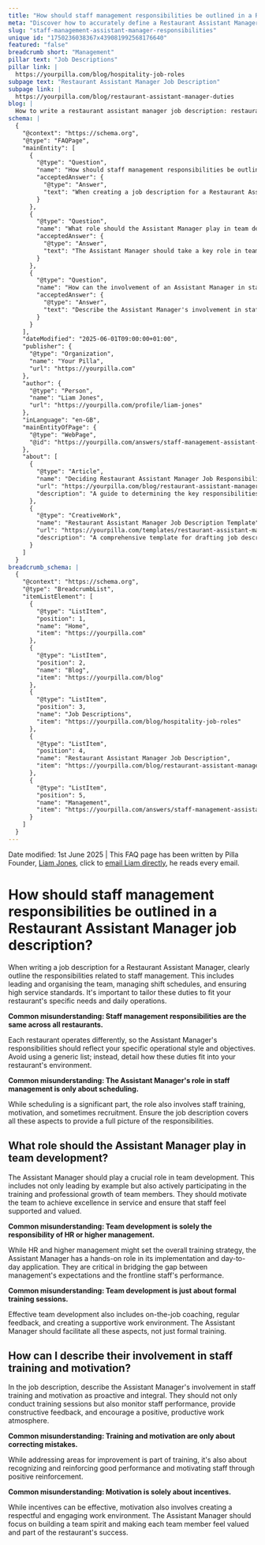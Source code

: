 ```yaml
---
title: "How should staff management responsibilities be outlined in a Restaurant Assistant Manager job description?"
meta: "Discover how to accurately define a Restaurant Assistant Manager's role in staff management, team development, and motivation in a job description."
slug: "staff-management-assistant-manager-responsibilities"
unique id: "1750236038367x439081992568176640"
featured: "false"
breadcrumb short: "Management"
pillar text: "Job Descriptions"
pillar link: |
  https://yourpilla.com/blog/hospitality-job-roles
subpage text: "Restaurant Assistant Manager Job Description"
subpage link: |
  https://yourpilla.com/blog/restaurant-assistant-manager-duties
blog: |
  How to write a restaurant assistant manager job description: restaurant assistant manager job description template included.
schema: |
  {
    "@context": "https://schema.org",
    "@type": "FAQPage",
    "mainEntity": [
      {
        "@type": "Question",
        "name": "How should staff management responsibilities be outlined in a Restaurant Assistant Manager job description?",
        "acceptedAnswer": {
          "@type": "Answer",
          "text": "When creating a job description for a Restaurant Assistant Manager, clearly outline the responsibilities related to staff management, such as leading and organising the team, managing shift schedules, and ensuring high service standards. Tailor these duties to fit the specific needs and daily operations of your restaurant, detailing how these responsibilities integrate into your restaurant's operational style and objectives."
        }
      },
      {
        "@type": "Question",
        "name": "What role should the Assistant Manager play in team development?",
        "acceptedAnswer": {
          "@type": "Answer",
          "text": "The Assistant Manager should take a key role in team development, leading by example and actively participating in the training and professional growth of team members. They are responsible for motivating the team to achieve excellence in service and ensuring staff feel supported and valued. This includes on-the-job coaching, providing regular feedback, and fostering a supportive work environment."
        }
      },
      {
        "@type": "Question",
        "name": "How can the involvement of an Assistant Manager in staff training and motivation be described?",
        "acceptedAnswer": {
          "@type": "Answer",
          "text": "Describe the Assistant Manager's involvement in staff training and motivation as proactive and integral. They should conduct training sessions, monitor staff performance, provide constructive feedback, and encourage a positive, productive work atmosphere. This role goes beyond correcting mistakes; it involves recognizing good performance, motivating staff through positive reinforcement, and building a team spirit."
        }
      }
    ],
    "dateModified": "2025-06-01T09:00:00+01:00",
    "publisher": {
      "@type": "Organization",
      "name": "Your Pilla",
      "url": "https://yourpilla.com"
    },
    "author": {
      "@type": "Person",
      "name": "Liam Jones",
      "url": "https://yourpilla.com/profile/liam-jones"
    },
    "inLanguage": "en-GB",
    "mainEntityOfPage": {
      "@type": "WebPage",
      "@id": "https://yourpilla.com/answers/staff-management-assistant-manager-responsibilities"
    },
    "about": [
      {
        "@type": "Article",
        "name": "Deciding Restaurant Assistant Manager Job Responsibilities and Skills",
        "url": "https://yourpilla.com/blog/restaurant-assistant-manager-duties",
        "description": "A guide to determining the key responsibilities and required skills for a Restaurant Assistant Manager."
      },
      {
        "@type": "CreativeWork",
        "name": "Restaurant Assistant Manager Job Description Template",
        "url": "https://yourpilla.com/templates/restaurant-assistant-manager-job-description",
        "description": "A comprehensive template for drafting job descriptions for a Restaurant Assistant Manager, covering their roles and responsibilities in staff management and team development."
      }
    ]
  }
breadcrumb_schema: |
  {
    "@context": "https://schema.org",
    "@type": "BreadcrumbList",
    "itemListElement": [
      {
        "@type": "ListItem",
        "position": 1,
        "name": "Home",
        "item": "https://yourpilla.com"
      },
      {
        "@type": "ListItem",
        "position": 2,
        "name": "Blog",
        "item": "https://yourpilla.com/blog"
      },
      {
        "@type": "ListItem",
        "position": 3,
        "name": "Job Descriptions",
        "item": "https://yourpilla.com/blog/hospitality-job-roles"
      },
      {
        "@type": "ListItem",
        "position": 4,
        "name": "Restaurant Assistant Manager Job Description",
        "item": "https://yourpilla.com/blog/restaurant-assistant-manager-duties"
      },
      {
        "@type": "ListItem",
        "position": 5,
        "name": "Management",
        "item": "https://yourpilla.com/answers/staff-management-assistant-manager-responsibilities"
      }
    ]
  }
---
```


Date modified: 1st June 2025 | This FAQ page has been written by Pilla Founder, [Liam Jones](https://yourpilla.com/profile/liam-jones), click to [email Liam directly](https://mailto:liam@yourpilla.com), he reads every email.

# How should staff management responsibilities be outlined in a Restaurant Assistant Manager job description?

When writing a job description for a Restaurant Assistant Manager, clearly outline the responsibilities related to staff management. This includes leading and organising the team, managing shift schedules, and ensuring high service standards. It's important to tailor these duties to fit your restaurant's specific needs and daily operations.

**Common misunderstanding: Staff management responsibilities are the same across all restaurants.**

Each restaurant operates differently, so the Assistant Manager's responsibilities should reflect your specific operational style and objectives. Avoid using a generic list; instead, detail how these duties fit into your restaurant's environment.

**Common misunderstanding: The Assistant Manager's role in staff management is only about scheduling.**

While scheduling is a significant part, the role also involves staff training, motivation, and sometimes recruitment. Ensure the job description covers all these aspects to provide a full picture of the responsibilities.

## What role should the Assistant Manager play in team development?

The Assistant Manager should play a crucial role in team development. This includes not only leading by example but also actively participating in the training and professional growth of team members. They should motivate the team to achieve excellence in service and ensure that staff feel supported and valued.

**Common misunderstanding: Team development is solely the responsibility of HR or higher management.**

While HR and higher management might set the overall training strategy, the Assistant Manager has a hands-on role in its implementation and day-to-day application. They are critical in bridging the gap between management's expectations and the frontline staff's performance.

**Common misunderstanding: Team development is just about formal training sessions.**

Effective team development also includes on-the-job coaching, regular feedback, and creating a supportive work environment. The Assistant Manager should facilitate all these aspects, not just formal training.

## How can I describe their involvement in staff training and motivation?

In the job description, describe the Assistant Manager's involvement in staff training and motivation as proactive and integral. They should not only conduct training sessions but also monitor staff performance, provide constructive feedback, and encourage a positive, productive work atmosphere.

**Common misunderstanding: Training and motivation are only about correcting mistakes.**

While addressing areas for improvement is part of training, it's also about recognizing and reinforcing good performance and motivating staff through positive reinforcement.

**Common misunderstanding: Motivation is solely about incentives.**

While incentives can be effective, motivation also involves creating a respectful and engaging work environment. The Assistant Manager should focus on building a team spirit and making each team member feel valued and part of the restaurant's success.